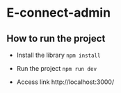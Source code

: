 # E-connect-admin

## How to run the project

- Install the library `npm install`

- Run the project `npm run dev`

- Access link http://localhost:3000/